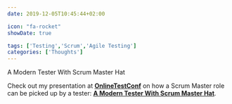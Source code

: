 ```yaml
---
date: 2019-12-05T10:45:44+02:00

icon: "fa-rocket"
showDate: true

tags: ['Testing','Scrum','Agile Testing']
categories: ['Thoughts']
---
```

A Modern Tester With Scrum Master Hat

Check out my presentation at [__OnlineTestConf__](https://www.onlinetestconf.com/) on how a Scrum Master role can be picked up
by a tester: [__A Modern Tester With Scrum Master Hat__](https://www.youtube.com/watch?v=D9b6E4FYeIA&feature=emb_logo).